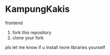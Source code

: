 # KampungKakis
frontend


1. fork this repository
2. clone your fork



pls let me know if u install more libraries yourself

